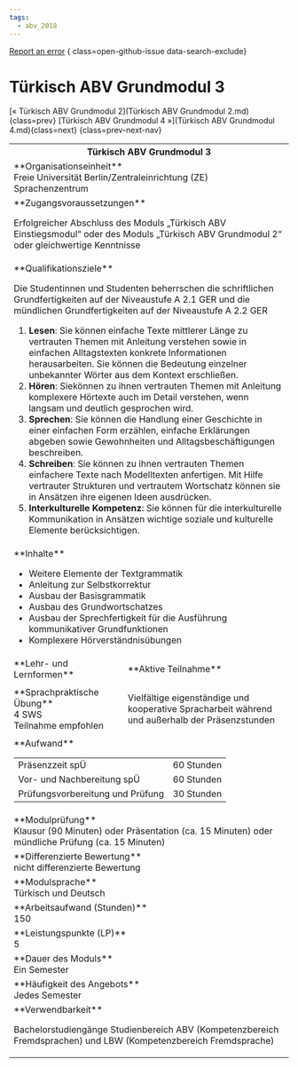 ```yaml
---
tags:
  - abv_2018
---
```

[Report an error](https://github.com/SGSSGene/FUB-SUP/issues/new?title=Error%20in%20%22T%C3%BCrkisch%20ABV%20Grundmodul%203%22&body=There%20seems%20to%20be%20an%20error%20in%20module%20%22T%C3%BCrkisch%20ABV%20Grundmodul%203%22%2E%0A%0A%3CDescribe%20here%20a%20slightly%20more%20detailed%20description%20of%20what%20is%20wrong%3E&labels=bug)
{ class=open-github-issue data-search-exclude}

# Türkisch ABV Grundmodul 3

[« Türkisch ABV Grundmodul 2](Türkisch ABV Grundmodul 2.md){class=prev}
[Türkisch ABV Grundmodul 4 »](Türkisch ABV Grundmodul 4.md){class=next}
{class=prev-next-nav}

<table markdown id="moduledesc">
<tr markdown class="moduledesc_head"><th colspan="2">Türkisch ABV Grundmodul 3 </th></tr>
<tr markdown><td colspan="2">**Organisationseinheit**   <br>Freie Universität Berlin/Zentraleinrichtung (ZE) Sprachenzentrum</td></tr>


<tr markdown><td colspan="2">**Zugangsvoraussetzungen** <br>

Erfolgreicher Abschluss des Moduls „Türkisch ABV Einstiegsmodul“ oder des Moduls
„Türkisch ABV Grundmodul 2“ oder gleichwertige Kenntnisse


</td></tr>
<tr markdown><td colspan="2">**Qualifikationsziele**    <br>

Die Studentinnen und Studenten beherrschen die schriftlichen
Grundfertigkeiten auf der Niveaustufe A 2.1 GER und die mündlichen
Grundfertigkeiten auf der Niveaustufe A 2.2 GER

1. __Lesen__: Sie können einfache Texte mittlerer Länge zu vertrauten Themen
   mit Anleitung verstehen sowie in einfachen Alltagstexten konkrete
   Informationen herausarbeiten. Sie können die Bedeutung einzelner
   unbekannter Wörter aus dem Kontext erschließen.
2. __Hören__: Siekönnen zu ihnen vertrauten Themen mit Anleitung komplexere
   Hörtexte auch im Detail verstehen, wenn langsam und deutlich gesprochen
   wird.
3. __Sprechen__: Sie können die Handlung einer Geschichte in einer einfachen
   Form erzählen, einfache Erklärungen abgeben sowie Gewohnheiten und
   Alltagsbeschäftigungen beschreiben.
4. __Schreiben__: Sie können zu ihnen vertrauten Themen einfachere Texte
   nach Modelltexten anfertigen. Mit Hilfe vertrauter Strukturen und
   vertrautem Wortschatz können sie in Ansätzen ihre eigenen Ideen
   ausdrücken.
5. __Interkulturelle Kompetenz__: Sie können für die interkulturelle
   Kommunikation in Ansätzen wichtige soziale und kulturelle Elemente
   berücksichtigen.


</td></tr>
<tr markdown><td colspan="2">**Inhalte**                <br>


- Weitere Elemente der Textgrammatik
- Anleitung zur Selbstkorrektur
- Ausbau der Basisgrammatik
- Ausbau des Grundwortschatzes
- Ausbau der Sprechfertigkeit für die Ausführung kommunikativer
  Grundfunktionen
- Komplexere Hörverständnisübungen


</td></tr>

<tr markdown><td>**Lehr- und Lernformen**</td><td>**Aktive Teilnahme**</td></tr>
<tr markdown><td> **Sprachpraktische Übung** <br>4 SWS <br> Teilnahme empfohlen</td><td>

Vielfältige eigenständige und kooperative Spracharbeit während und außerhalb der Präsenzstunden
</td></tr>
<tr markdown><td colspan="2">**Aufwand**                <br>
<table class="aufwand_table">
<tr><td>Präsenzzeit spÜ</td><td>60 Stunden</td></tr>
<tr><td>Vor- und Nachbereitung spÜ</td><td>60 Stunden</td></tr>
<tr><td>Prüfungsvorbereitung und Prüfung</td><td>30 Stunden</td></tr>
</table>

</td></tr>
<tr markdown><td colspan="2">**Modulprüfung**             <br>Klausur (90 Minuten) oder Präsentation (ca. 15 Minuten) oder mündliche
Prüfung (ca. 15 Minuten)


</td></tr>
<tr markdown><td colspan="2">**Differenzierte Bewertung** <br>nicht differenzierte Bewertung

</td></tr>
<tr markdown><td colspan="2">**Modulsprache**             <br>Türkisch und Deutsch</td></tr>
<tr markdown><td colspan="2">**Arbeitsaufwand (Stunden)** <br>150</td></tr>
<tr markdown><td colspan="2">**Leistungspunkte (LP)**     <br>5</td></tr>
<tr markdown><td colspan="2">**Dauer des Moduls**         <br>Ein Semester</td></tr>
<tr markdown><td colspan="2">**Häufigkeit des Angebots**  <br>Jedes Semester</td></tr>
<tr markdown><td colspan="2">**Verwendbarkeit**           <br>

Bachelorstudiengänge Studienbereich ABV (Kompetenzbereich Fremdsprachen) und
LBW (Kompetenzbereich Fremdsprache)


</td></tr>

</table>
